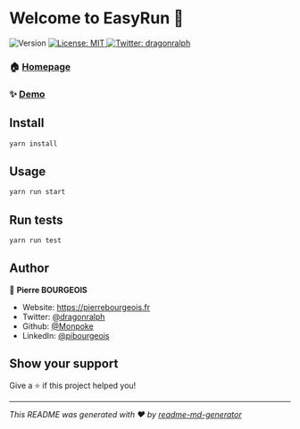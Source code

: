 <h1>Welcome to EasyRun 👋</h1>
<p>
  <img alt="Version" src="https://img.shields.io/badge/version-0.0.1-blue.svg?cacheSeconds=2592000" />
  <a href="#" target="_blank">
    <img alt="License: MIT" src="https://img.shields.io/badge/License-MIT-yellow.svg" />
  </a>
  <a href="https://twitter.com/dragonralph" target="_blank">
    <img alt="Twitter: dragonralph" src="https://img.shields.io/twitter/follow/dragonralph.svg?style=social" />
  </a>
</p>

### 🏠 [Homepage](https://easyrun.os4run.io/)

### ✨ [Demo](https://demo.easyrun.os4run.io/)

## Install

```sh
yarn install
```

## Usage

```sh
yarn run start
```

## Run tests

```sh
yarn run test
```

## Author

👤 **Pierre BOURGEOIS**

* Website: https://pierrebourgeois.fr
* Twitter: [@dragonralph](https://twitter.com/dragonralph)
* Github: [@Monpoke](https://github.com/Monpoke)
* LinkedIn: [@pibourgeois](https://linkedin.com/in/pibourgeois)

## Show your support

Give a ⭐️ if this project helped you!

***
_This README was generated with ❤️ by [readme-md-generator](https://github.com/kefranabg/readme-md-generator)_
